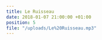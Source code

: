 ```yaml
---
title: Le Ruisseau
date: 2018-01-07 21:00:00 +01:00
position: 5
file: "/uploads/Le%20Ruisseau.mp3"
---
```


